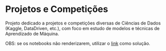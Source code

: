 # Projetos e Competições

Projeto dedicado a projetos e competições diversas de Ciências de Dados (Kaggle, DataDriven, etc.), com foco em estudo de modelos e técnicas de Aprendizado de Máquina.

OBS: se os notebooks não renderizarem, utilizar o [link](https://nbviewer.jupyter.org/) como solução.

